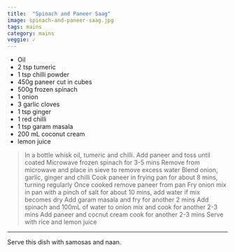 ```yaml
---
title:  "Spinach and Paneer Saag"
image: spinach-and-paneer-saag.jpg
tags: mains
category: mains
veggie: ✓
---
```


* Oil
* 2 tsp tumeric
* 1 tsp chilli powder
* 450g paneer cut in cubes
* 500g frozen spinach
* 1 onion
* 3 garlic cloves
* 1 tsp ginger
* 1 red chilli
* 1 tsp garam masala
* 200 mL coconut cream
* lemon juice


> In a bottle whisk oil, tumeric and chilli. 
> Add paneer and toss until coated
> Microwave frozen spinach for 3-5 mins
> Remove from microwave and place in sieve to remove excess water
> Blend onion, garlic, ginger and chilli
> Cook paneer in frying pan for about 8 mins, turning regularly
> Once cooked remove paneer from pan
> Fry onion mix in pan with a pinch of salt for about 10 mins, add water if mix becomes dry
> Add garam masala and fry for another 2 mins
> Add spinach and 100mL of water to onion mix and cook for another 2-3 mins
> Add paneer and cocnut cream cook for another 2-3 mins
> Serve with rice and lemon juice

---

Serve this dish with samosas and naan. 
